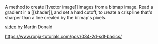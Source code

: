 A method to create [[vector image]] images from a bitmap image.
Read a gradient in a [[shader]], and set a hard cutoff, to create a crisp line that's sharper than a line created by the bitmap's pixels.

[video](https://www.youtube.com/watch?v=1b5hIMqz_wM) by Martin Donald

https://www.ronja-tutorials.com/post/034-2d-sdf-basics/

